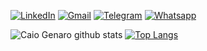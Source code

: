 [![LinkedIn](https://img.shields.io/badge/LinkedIn-0077B5?style=for-the-badge&logo=linkedin&logoColor=white)](https://www.linkedin.com/in/caiogenaro/) [![Gmail](https://img.shields.io/badge/Gmail-D14836?style=for-the-badge&logo=gmail&logoColor=white)](mailto:caiowgcw@gmail.com) [![Telegram](https://img.shields.io/badge/Telegram-2CA5E0?style=for-the-badge&logo=telegram&logoColor=white)](https://t.me/caiowcw) [![Whatsapp](https://img.shields.io/badge/WhatsApp-25D366?style=for-the-badge&logo=whatsapp&logoColor=white)](https://api.whatsapp.com/send?phone=5561981534846&text=Fala%2C%20Guilherme!%20Vi%20seu%20Github%20e%20gostaria%20de%20conversar%20com%20voc%C3%AA.) 

![Caio Genaro github stats](http://github-readme-stats.vercel.app/api?username=caiowcw&show_icons=true&theme=dark) 
[![Top Langs](https://github-readme-stats.vercel.app/api/top-langs/?username=caiowcw&layout=compact&hide=ShaderLab,HLSL&exclude_repo=stop-multiplayer-unity,checkagem-script)](https://githhub.com/anuraghazra/github-readme-stats)
